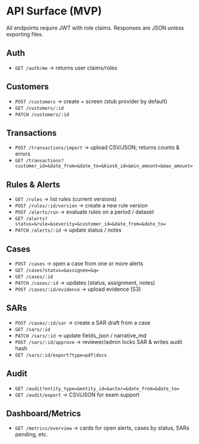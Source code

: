 # API Surface (MVP)

All endpoints require JWT with role claims. Responses are JSON unless exporting files.

## Auth
- `GET /auth/me` → returns user claims/roles

## Customers
- `POST /customers` → create + screen (stub provider by default)
- `GET /customers/:id`
- `PATCH /customers/:id`

## Transactions
- `POST /transactions/import` → upload CSV/JSON; returns counts & errors
- `GET /transactions?customer_id=&date_from=&date_to=&kiosk_id=&min_amount=&max_amount=`

## Rules & Alerts
- `GET /rules` → list rules (current versions)
- `POST /rules/:id/version` → create a new rule version
- `POST /alerts/run` → evaluate rules on a period / dataset
- `GET /alerts?status=&rule=&severity=&customer_id=&date_from=&date_to=`
- `PATCH /alerts/:id` → update status / notes

## Cases
- `POST /cases` → open a case from one or more alerts
- `GET /cases?status=&assignee=&q=`
- `GET /cases/:id`
- `PATCH /cases/:id` → updates (status, assignment, notes)
- `POST /cases/:id/evidence` → upload evidence (S3)

## SARs
- `POST /cases/:id/sar` → create a SAR draft from a case
- `GET /sars/:id`
- `PATCH /sars/:id` → update fields_json / narrative_md
- `POST /sars/:id/approve` → reviewer/admin locks SAR & writes audit hash
- `GET /sars/:id/export?type=pdf|docx`

## Audit
- `GET /audit?entity_type=&entity_id=&actor=&date_from=&date_to=`
- `GET /audit/export` → CSV/JSON for exam support

## Dashboard/Metrics
- `GET /metrics/overview` → cards for open alerts, cases by status, SARs pending, etc.
